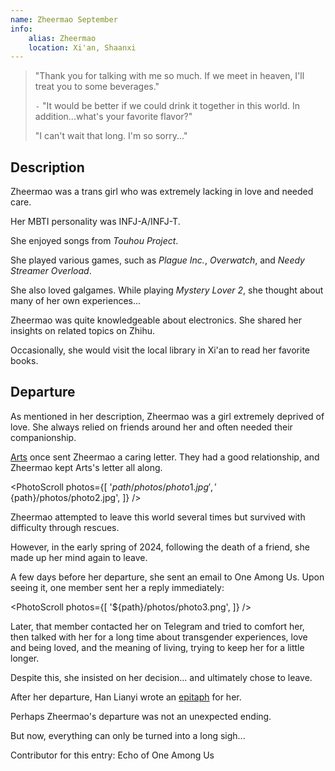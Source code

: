 ```yaml
---
name: Zheermao September
info:
    alias: Zheermao
    location: Xi'an, Shaanxi
---
```


> "Thank you for talking with me so much.
> If we meet in heaven, I'll treat you to some beverages."
>
> `-` "It would be better if we could drink it together in this world.
> In addition...what's your favorite flavor?"
>
> "I can't wait that long. I'm so sorry..."

## Description

Zheermao was a trans girl who was extremely lacking in love and needed care.

Her MBTI personality was INFJ-A/INFJ-T.

She enjoyed songs from *Touhou Project*.

She played various games, such as *Plague Inc.*, *Overwatch*, and *Needy Streamer Overload*.

She also loved galgames.
While playing *Mystery Lover 2*, she thought about many of her own experiences...

Zheermao was quite knowledgeable about electronics.
She shared her insights on related topics on Zhihu.

Occasionally, she would visit the local library in Xi'an to read her favorite books.

## Departure

As mentioned in her description,
Zheermao was a girl extremely deprived of love.
She always relied on friends around her and often needed their companionship.

[Arts](https://one-among.us/profile/ArtsEpiphany) once sent Zheermao a caring letter.
They had a good relationship, and Zheermao kept Arts's letter all along.

<PhotoScroll photos={[
    '${path}/photos/photo1.jpg',
    '${path}/photos/photo2.jpg',
]} />

Zheermao attempted to leave this world several times but survived with difficulty through rescues.

However, in the early spring of 2024,
following the death of a friend, she made up her mind again to leave.

A few days before her departure,
she sent an email to One Among Us.
Upon seeing it, one member sent her a reply immediately:

<PhotoScroll photos={[
    '${path}/photos/photo3.png',
]} />

Later, that member contacted her on Telegram and tried to comfort her, then talked with her for a long time about transgender experiences, love and being loved, and the meaning of living, trying to keep her for a little longer.

Despite this, she insisted on her decision... and ultimately chose to leave.

After her departure, Han Lianyi wrote an [epitaph](https://t.me/Lianyi520/565) for her.

Perhaps Zheermao's departure was not an unexpected ending.

But now, everything can only be turned into a long sigh...

Contributor for this entry: Echo of One Among Us
